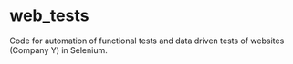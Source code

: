 # web_tests
Code for automation of functional tests and data driven tests of websites (Company Y) in Selenium.
